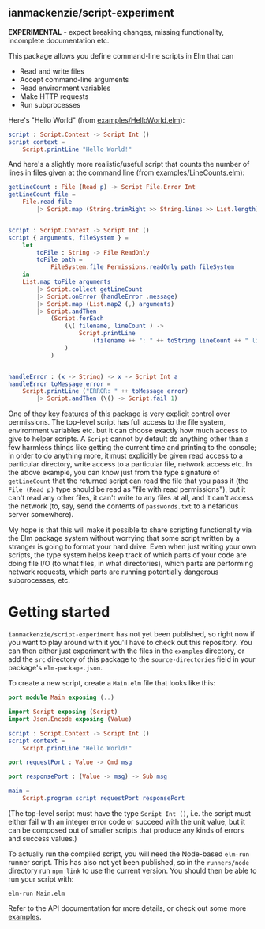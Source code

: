 ## ianmackenzie/script-experiment

**EXPERIMENTAL** - expect breaking changes, missing functionality, incomplete
documentation etc.

This package allows you define command-line scripts in Elm that can

  - Read and write files
  - Accept command-line arguments
  - Read environment variables
  - Make HTTP requests
  - Run subprocesses

Here's "Hello World" (from [examples/HelloWorld.elm](https://github.com/ianmackenzie/script-experiment/blob/master/examples/HelloWorld.elm)):

```elm
script : Script.Context -> Script Int ()
script context =
    Script.printLine "Hello World!"
```

And here's a slightly more realistic/useful script that counts the number of
lines in files given at the command line (from [examples/LineCounts.elm](https://github.com/ianmackenzie/script-experiment/blob/master/examples/LineCounts.elm)):

```elm
getLineCount : File (Read p) -> Script File.Error Int
getLineCount file =
    File.read file
        |> Script.map (String.trimRight >> String.lines >> List.length)


script : Script.Context -> Script Int ()
script { arguments, fileSystem } =
    let
        toFile : String -> File ReadOnly
        toFile path =
            FileSystem.file Permissions.readOnly path fileSystem
    in
    List.map toFile arguments
        |> Script.collect getLineCount
        |> Script.onError (handleError .message)
        |> Script.map (List.map2 (,) arguments)
        |> Script.andThen
            (Script.forEach
                (\( filename, lineCount ) ->
                    Script.printLine
                        (filename ++ ": " ++ toString lineCount ++ " lines")
                )
            )


handleError : (x -> String) -> x -> Script Int a
handleError toMessage error =
    Script.printLine ("ERROR: " ++ toMessage error)
        |> Script.andThen (\() -> Script.fail 1)
```

One of they key features of this package is very explicit control over
permissions. The top-level script has full access to the file system,
environment variables etc. but it can choose exactly how much access to give to
helper scripts. A `Script` cannot by default do anything other than a few
harmless things like getting the current time and printing to the console; in
order to do anything more, it must explicitly be given read access to a
particular directory, write access to a particular file, network access etc. In
the above example, you can know just from the type signature of `getLineCount`
that the returned script can read the file that you pass it (the `File (Read p)`
type should be read as "file with read permissions"), but it can't read any
other files, it can't write to any files at all, and it can't access the network
(to, say, send the contents of `passwords.txt` to a nefarious server somewhere).

My hope is that this will make it possible to share scripting functionality via
the Elm package system without worrying that some script written by a stranger
is going to format your hard drive. Even when just writing your own scripts, the
type system helps keep track of which parts of your code are doing file I/O (to
what files, in what directories), which parts are performing network requests,
which parts are running potentially dangerous subprocesses, etc.

# Getting started

`ianmackenzie/script-experiment` has not yet been published, so right now if you
want to play around with it you'll have to check out this repository. You can
then either just experiment with the files in the `examples` directory, or add
the `src` directory of this package to the `source-directories` field in your
package's `elm-package.json`.

To create a new script, create a `Main.elm` file that looks like this:

```elm
port module Main exposing (..)

import Script exposing (Script)
import Json.Encode exposing (Value)

script : Script.Context -> Script Int ()
script context =
    Script.printLine "Hello World!"

port requestPort : Value -> Cmd msg

port responsePort : (Value -> msg) -> Sub msg

main =
    Script.program script requestPort responsePort
```

(The top-level script must have the type `Script Int ()`, i.e. the script must
either fail with an integer error code or succeed with the unit value, but it
can be composed out of smaller scripts that produce any kinds of errors and
success values.)

To actually run the compiled script, you will need the Node-based `elm-run`
runner script. This has also not yet been published, so in the `runners/node`
directory run `npm link` to use the current version. You should then be able to
run your script with:

```
elm-run Main.elm
```

Refer to the API documentation for more details, or check out some more
[examples](examples).
